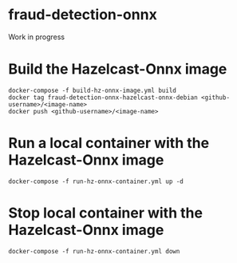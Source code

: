 # fraud-detection-onnx
Work in progress

# Build the Hazelcast-Onnx image
```
docker-compose -f build-hz-onnx-image.yml build
docker tag fraud-detection-onnx-hazelcast-onnx-debian <github-username>/<image-name>
docker push <github-username>/<image-name> 
```

# Run a local container with the Hazelcast-Onnx image
```
docker-compose -f run-hz-onnx-container.yml up -d
```

# Stop local container with the Hazelcast-Onnx image
```
docker-compose -f run-hz-onnx-container.yml down
```
